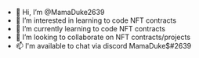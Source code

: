 - 👋 Hi, I’m @MamaDuke2639
- 👀 I’m interested in learning to code NFT contracts 
- 🌱 I’m currently learning to code NFT contracts 
- 💞️ I’m looking to collaborate on NFT contracts/projects
- 📫 I'm available to chat via discord MamaDuke$#2639

